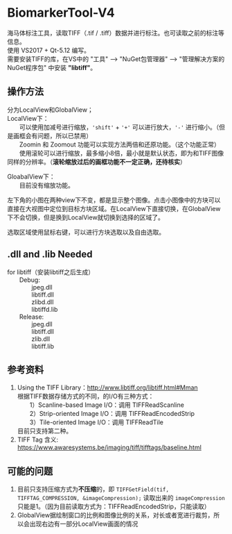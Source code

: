 # BiomarkerTool-V4
海马体标注工具，读取TIFF（.tif / .tiff）数据并进行标注。也可读取之前的标注等信息。\
使用 VS2017 + Qt-5.12 编写。\
需要安装TIFF的库，在VS中的 "工具" --> "NuGet包管理器" --> "管理解决方案的NuGet程序包" 中安装 **"libtiff"**。

## 操作方法
分为LocalView和GlobalView；\
LocalView下：\
&emsp;&emsp;可以使用加减号进行缩放，`'shift'` + `'+'` 可以进行放大，`'-'` 进行缩小。（但是画框会有问题，所以已禁用）\
&emsp;&emsp;Zoomin 和 Zoomout 功能可以实现方法两倍和还原功能。（这个功能正常）\
&emsp;&emsp;使用滚轮可以进行缩放，最多缩小8倍，最小就是默认状态，即为和TIFF图像同样的分辨率。（**滚轮缩放过后的画框功能不一定正确，还待核实**）

GloabalView下：\
&emsp;&emsp;目前没有缩放功能。

左下角的小图在两种view下不变，都是显示整个图像。点击小图像中的方块可以直接在大视图中定位到目标方块区域。在LocalView下直接切换，在GlobalView下不会切换，但是换到LocalView就切换到选择的区域了。

选取区域使用鼠标右键，可以进行方块选取以及自由选取。

## .dll and .lib Needed
for libtiff（安装libtiff之后生成）\
&emsp;&emsp;Debug:\
&emsp;&emsp;&emsp;&emsp;jpeg.dll\
&emsp;&emsp;&emsp;&emsp;libtiff.dll\
&emsp;&emsp;&emsp;&emsp;zlibd.dll\
&emsp;&emsp;&emsp;&emsp;libtiffd.lib\
&emsp;&emsp;Release:\
&emsp;&emsp;&emsp;&emsp;jpeg.dll\
&emsp;&emsp;&emsp;&emsp;libtiff.dll\
&emsp;&emsp;&emsp;&emsp;zlib.dll\
&emsp;&emsp;&emsp;&emsp;libtiff.lib

## 参考资料
1. Using the TIFF Library：http://www.libtiff.org/libtiff.html#Mman \
根据TIFF数据存储方式的不同，的I/O有三种方式：\
&emsp;&emsp;1）Scanline-based Image I/O：调用 TIFFReadScanline\
&emsp;&emsp;2）Strip-oriented Image I/O：调用 TIFFReadEncodedStrip\
&emsp;&emsp;3）Tile-oriented Image I/O：调用 TIFFReadTile\
目前只支持第二种。
2. TIFF Tag 含义: https://www.awaresystems.be/imaging/tiff/tifftags/baseline.html

## 可能的问题
1. 目前只支持压缩方式为**不压缩**的，即 `TIFFGetField(tif, TIFFTAG_COMPRESSION, &imageCompression);` 读取出来的 `imageCompression` 只能是1。（因为目前读取方式为：TIFFReadEncodedStrip，只能读取）
2. GlobalView据绘制窗口的比例和图像比例的关系，对长或者宽进行裁剪，所以会出现右边有一部分LocalView画面的情况
